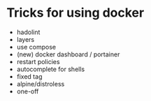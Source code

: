 # Tricks for using docker

- hadolint
- layers
- use compose
- (new) docker dashboard / portainer
- restart policies
- autocomplete for shells
- fixed tag
- alpine/distroless
- one-off

